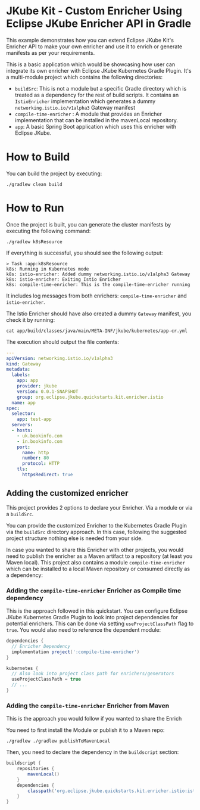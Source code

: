 # JKube Kit - Custom Enricher Using Eclipse JKube Enricher API in Gradle

This example demonstrates how you can extend Eclipse JKube Kit's Enricher API to make your own enricher and use it to enrich or generate manifests as per your requirements.

This is a basic application which would be showcasing how user can integrate its own enricher with Eclipse JKube
Kubernetes Gradle Plugin. It's a multi-module project which contains the following directories:

- `buildSrc`: This is not a module but a specific Gradle directory which is treated as a dependency for the rest of build
  scripts.
  It contains an `IstioEnricher` implementation which generates a dummy `networking.istio.io/v1alpha3` Gateway manifest
- `compile-time-enricher` : A module that provides an Enricher implementation that can be installed in the mavenLocal
  repository.
- `app`: A basic Spring Boot application which uses this enricher with Eclipse JKube.

# How to Build

You can build the project by executing:
```shell
./gradlew clean build
```

# How to Run

Once the project is built, you can generate the cluster manifests by executing the following command:
```shell
./gradlew k8sResource
```

If everything is successful, you should see the following output:
```
> Task :app:k8sResource
k8s: Running in Kubernetes mode
k8s: istio-enricher: Added dummy networking.istio.io/v1alpha3 Gateway
k8s: istio-enricher: Exiting Istio Enricher
k8s: compile-time-enricher: This is the compile-time-enricher running
```
It includes log messages from both enrichers: `compile-time-enricher` and `istio-enricher`.

The Istio Enricher should have also created a dummy `Gateway` manifest, you check it by running:
```shell
cat app/build/classes/java/main/META-INF/jkube/kubernetes/app-cr.yml 
```

The execution should output the file contents:
```yaml
---
apiVersion: networking.istio.io/v1alpha3
kind: Gateway
metadata:
  labels:
    app: app
    provider: jkube
    version: 0.0.1-SNAPSHOT
    group: org.eclipse.jkube.quickstarts.kit.enricher.istio
  name: app
spec:
  selector:
    app: test-app
  servers:
  - hosts:
    - uk.bookinfo.com
    - in.bookinfo.com
    port:
      name: http
      number: 80
      protocol: HTTP
    tls:
      httpsRedirect: true
```

## Adding the customized enricher

This project provides 2 options to declare your Enricher. Via a module or via a `buildSrc`.

You can provide the customized Enricher to the Kubernetes Gradle Plugin via the `buildSrc` directory approach.
In this case, following the suggested project structure nothing else is needed from your side.

In case you wanted to share this Enricher with other projects, you would need to publish the enricher as a Maven artifact
to a repository (at least you Maven local). This project also contains a module `compile-time-enricher` which can be
installed to a local Maven repository or consumed directly as a dependency:

### Adding the `compile-time-enricher` Enricher as Compile time dependency

This is the approach followed in this quickstart.
You can configure Eclipse JKube Kubernetes Gradle Plugin to look into project dependencies for potential enrichers.
This can be done via setting `useProjectClassPath` flag to `true`. You would also need to reference the dependent module:

```groovy
dependencies {
  // Enricher Dependency
  implementation project(':compile-time-enricher')
}

kubernetes {
  // Also look into project class path for enrichers/generators
  useProjectClassPath = true
  // ...
}
```

### Adding the `compile-time-enricher` Enricher from Maven

This is the approach you would follow if you wanted to share the Enrich

You need to first install the Module or publish it to a Maven repo:
```shell
./gradlew ./gradlew publishToMavenLocal 
```

Then, you need to declare the dependency in the `buildscript` section:
```groovy
buildscript {
    repositories {
        mavenLocal()
    }
    dependencies {
        classpath('org.eclipse.jkube.quickstarts.kit.enricher.istio:istio-enricher:0.0.0-SNAPSHOT')
    }
}
```

